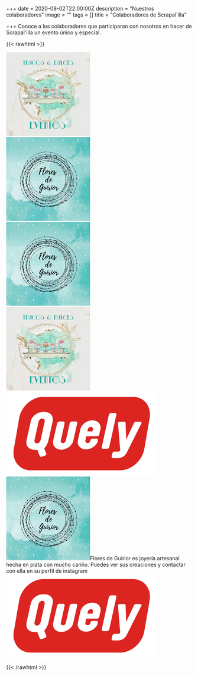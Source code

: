 +++
date = 2020-08-02T22:00:00Z
description = "Nuestros colaboradores"
image = ""
tags = []
title = "Colaboradores de Scrapal'illa"

+++
Conoce a los colaboradores que participaran con nosotros en hacer de Scrapal'illa un evento único y especial.

{{< rawhtml >}}

<div class="box alt">

<div class="row 50% uniform">

<div class="4u"><span class="image"><img src="/uploads/trucos-y-dulces-2020-08-11.jpg" alt="" /></span></div>

<div class="4u"><span class="image"><img src="/uploads/flores-de-guirior-2020-08-11.jpg" alt="" /></span></div>

<div class="4u"><span class="image"><img src="/uploads/flores-de-guirior-2020-08-11.jpg" alt="" /></span></div>

<div class="4u$"><span class="image"><img src="/uploads/trucos-y-dulces-2020-08-11.jpg" alt="" /></span></div>

<div class="4u$"><span class="image"><img src="/uploads/quely-logo-2020-08-11.jpg" alt="" /></span></div>

<div class="4u"><span class="image"><img src="/uploads/flores-de-guirior-2020-08-11.jpg" alt="" /></span>Flores de Guirior es joyería artesanal hecha en plata con mucho cariño. Puedes ver sus creaciones y contactar con ella en su perfil de instagram</div>

<div class="4u$"><span class="image fit"><img src="/uploads/quely-logo-2020-08-11.jpg" alt="" /></span></div>

</div>

</div>

{{< /rawhtml >}}